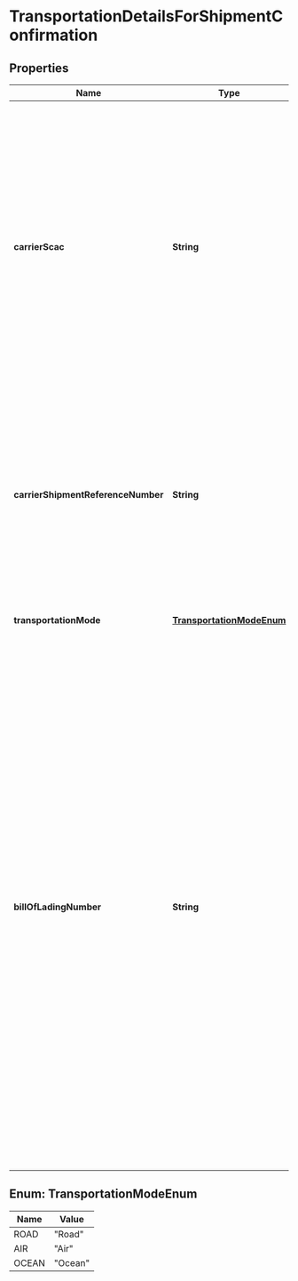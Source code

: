 # TransportationDetailsForShipmentConfirmation

## Properties
Name | Type | Description | Notes
------------ | ------------- | ------------- | -------------
**carrierScac** | **String** | Code that identifies the carrier for the shipment. The Standard Carrier Alpha Code (SCAC) is a unique two to four letter code used to identify a carrier. Carrier SCAC codes are assigned and maintained by the NMFTA (National Motor Freight Association). This field is mandatory for US, CA, MX shipment confirmations. |  [optional]
**carrierShipmentReferenceNumber** | **String** | The field also known as PRO number is a unique number assigned by the carrier. It is used to identify and track the shipment that goes out for delivery. This field is mandatory for UA, CA, MX shipment confirmations. |  [optional]
**transportationMode** | [**TransportationModeEnum**](#TransportationModeEnum) | The mode of transportation for this shipment. |  [optional]
**billOfLadingNumber** | **String** | The Bill of Lading (BOL) number is a unique number assigned to each shipment of goods by the vendor or shipper during the creation of the Bill of Lading. This number must be unique for every shipment and cannot be a date/time or single character. The BOL numer is mandatory in Shipment Confirmation message for FTL and LTL shipments, and must match the paper BOL provided with the shipment. Instead of BOL, an alternative reference number (like Delivery Note Number) for the shipment can also be sent in this field. |  [optional]

<a name="TransportationModeEnum"></a>
## Enum: TransportationModeEnum
Name | Value
---- | -----
ROAD | &quot;Road&quot;
AIR | &quot;Air&quot;
OCEAN | &quot;Ocean&quot;
